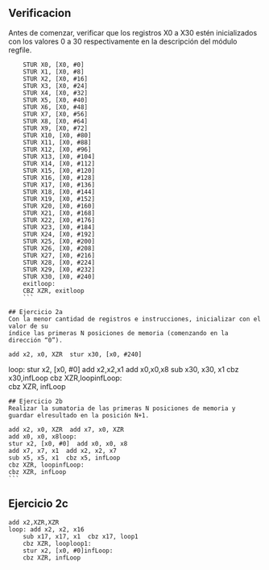 ## Verificacion
Antes de comenzar, verificar que los registros X0 a X30 estén inicializados con los
valores 0 a 30 respectivamente en la descripción del módulo regfile.

```
    STUR X0, [X0, #0]
    STUR X1, [X0, #8]
    STUR X2, [X0, #16]
    STUR X3, [X0, #24]
    STUR X4, [X0, #32]
    STUR X5, [X0, #40]
    STUR X6, [X0, #48]
    STUR X7, [X0, #56]
    STUR X8, [X0, #64]
    STUR X9, [X0, #72]
    STUR X10, [X0, #80]
    STUR X11, [X0, #88]
    STUR X12, [X0, #96]
    STUR X13, [X0, #104]
    STUR X14, [X0, #112]
    STUR X15, [X0, #120]
    STUR X16, [X0, #128]
    STUR X17, [X0, #136]
    STUR X18, [X0, #144]
    STUR X19, [X0, #152]
    STUR X20, [X0, #160]
    STUR X21, [X0, #168]
    STUR X22, [X0, #176]
    STUR X23, [X0, #184]
    STUR X24, [X0, #192]
    STUR X25, [X0, #200]
    STUR X26, [X0, #208]
    STUR X27, [X0, #216]
    STUR X28, [X0, #224]
    STUR X29, [X0, #232]
    STUR X30, [X0, #240]
    exitloop:
    CBZ XZR, exitloop
    ```

## Ejercicio 2a
Con la menor cantidad de registros e instrucciones, inicializar con el valor de su
índice las primeras N posiciones de memoria (comenzando en la dirección “0”).

```
    add x2, x0, XZR  stur x30, [x0, #240]
loop:  stur x2, [x0, #0]
    add x2,x2,x1  add x0,x0,x8
    sub x30, x30, x1  cbz x30,infLoop
    cbz XZR,loopinfLoop:  
    cbz XZR, infLoop
```
## Ejercicio 2b
Realizar la sumatoria de las primeras N posiciones de memoria y guardar elresultado en la posición N+1.
```
    add x2, x0, XZR  add x7, x0, XZR
    add x0, x0, x8loop:
    stur x2, [x0, #0]  add x0, x0, x8
    add x7, x7, x1  add x2, x2, x7
    sub x5, x5, x1  cbz x5, infLoop
    cbz XZR, loopinfLoop:
    cbz XZR, infLoop
    ```
## Ejercicio 2c
```  
add x2,XZR,XZR
loop: add x2, x2, x16
    sub x17, x17, x1  cbz x17, loop1
    cbz XZR, looploop1:
    stur x2, [x0, #0]infLoop:  
    cbz XZR, infLoop
```